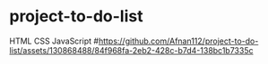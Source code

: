 ﻿# project-to-do-list
  HTML
  CSS
  JavaScript
#https://github.com/Afnan112/project-to-do-list/assets/130868488/84f968fa-2eb2-428c-b7d4-138bc1b7335c
